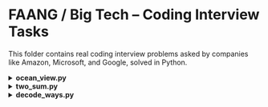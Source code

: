 # FAANG / Big Tech – Coding Interview Tasks

This folder contains real coding interview problems asked by companies like Amazon, Microsoft, and Google, solved in Python.

<details>
<summary><strong>ocean_view.py</strong></summary>

**Task:**  
You're given a list of building heights and a direction ("EAST" or "WEST"). Return the indices of buildings that have an ocean view — i.e., no taller building blocks their view in the given direction.

**Constraints:**  
- 0 <= len(heights) <= 10⁵  
- 0 <= heights[i] <= 10⁹  
- direction ∈ {"EAST", "WEST"}

**Asked By:**  
Amazon, Microsoft, Google  
(LeetCode 1762: *Buildings With an Ocean View*)

👉 [View solution](./ocean_view.py)

</details>
<details>
<summary><strong>two_sum.py</strong></summary>

**Task:**  
Given a list of integers and a target number K, return True if any two distinct numbers in the list add up to K. Otherwise, return False.

**Constraints:**  
- The same element cannot be used twice.
- The list may contain both positive and negative numbers.
- Aim for better than O(n²) time complexity.

**Asked By:**  
Google, Facebook, Amazon, etc.  
(LeetCode 1: *Two Sum*)

👉 [View solution](./two_sum.py)

</details>
<details>
<summary><strong>decode_ways.py</strong></summary>

**Task:**  
Given an encoded message containing digits, determine the total number of ways to decode it using the following mapping: 'A' → "1", 'B' → "2", ..., 'Z' → "26".

**Constraints:**  
- The input string contains digits only.
- '0' cannot stand alone; it must be part of "10" to "26" to be valid.

**Asked By:**  
Google, Facebook, Amazon, etc.  
(LeetCode 91: *Decode Ways*)

👉 [View solution](./decode_ways.py)

</details>
